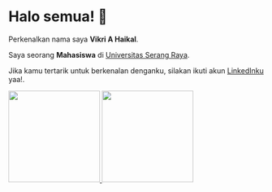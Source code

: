 # Halo semua! 👋

Perkenalkan nama saya **Vikri A Haikal**.<br>

Saya seorang **Mahasiswa** di [Universitas Serang Raya](https://unsera.ac.id/).<br>

Jika kamu tertarik untuk berkenalan denganku, silakan ikuti akun [LinkedInku](https://www.linkedin.com/in/vikriahaikal/) yaa!.

<p align="left">
<a href="https://github.com/VikriAHaikal">
  <img height="180em" src="https://github-readme-stats-eight-theta.vercel.app/api?username=VikriAHaikal&show_icons=true&theme=algolia&include_all_commits=true&count_private=true"/>
  <img height="180em" src="https://github-readme-stats-eight-theta.vercel.app/api/top-langs/?username=VikriAHaikal&layout=compact&theme=algolia"/>
</a>
</p>
